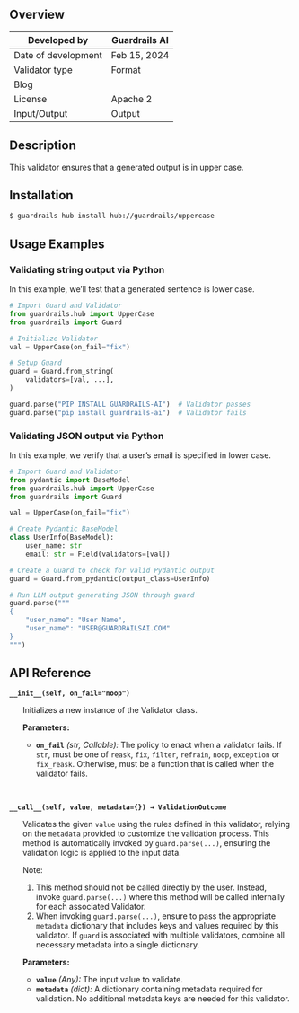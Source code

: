 ## Overview

| Developed by | Guardrails AI |
| --- | --- |
| Date of development | Feb 15, 2024 |
| Validator type | Format |
| Blog |  |
| License | Apache 2 |
| Input/Output | Output |

## Description

This validator ensures that a generated output is in upper case.

## Installation

```bash
$ guardrails hub install hub://guardrails/uppercase
```

## Usage Examples

### Validating string output via Python

In this example, we’ll test that a generated sentence is lower case.

```python
# Import Guard and Validator
from guardrails.hub import UpperCase
from guardrails import Guard

# Initialize Validator
val = UpperCase(on_fail="fix")

# Setup Guard
guard = Guard.from_string(
    validators=[val, ...],
)

guard.parse("PIP INSTALL GUARDRAILS-AI")  # Validator passes
guard.parse("pip install guardrails-ai")  # Validator fails
```

### Validating JSON output via Python

In this example, we verify that a user’s email is specified in lower case.

```python
# Import Guard and Validator
from pydantic import BaseModel
from guardrails.hub import UpperCase
from guardrails import Guard

val = UpperCase(on_fail="fix")

# Create Pydantic BaseModel
class UserInfo(BaseModel):
    user_name: str
    email: str = Field(validators=[val])

# Create a Guard to check for valid Pydantic output
guard = Guard.from_pydantic(output_class=UserInfo)

# Run LLM output generating JSON through guard
guard.parse("""
{
    "user_name": "User Name",
    "user_name": "USER@GUARDRAILSAI.COM"
}
""")
```

## API Reference

**`__init__(self, on_fail="noop")`**
<ul>

Initializes a new instance of the Validator class.

**Parameters:**

- **`on_fail`** *(str, Callable):* The policy to enact when a validator fails. If `str`, must be one of `reask`, `fix`, `filter`, `refrain`, `noop`, `exception` or `fix_reask`. Otherwise, must be a function that is called when the validator fails.

</ul>

<br>

**`__call__(self, value, metadata={}) → ValidationOutcome`**

<ul>

Validates the given `value` using the rules defined in this validator, relying on the `metadata` provided to customize the validation process. This method is automatically invoked by `guard.parse(...)`, ensuring the validation logic is applied to the input data.

Note:

1. This method should not be called directly by the user. Instead, invoke `guard.parse(...)` where this method will be called internally for each associated Validator.
2. When invoking `guard.parse(...)`, ensure to pass the appropriate `metadata` dictionary that includes keys and values required by this validator. If `guard` is associated with multiple validators, combine all necessary metadata into a single dictionary.

**Parameters:**

- **`value`** *(Any):* The input value to validate.
- **`metadata`** *(dict):* A dictionary containing metadata required for validation. No additional metadata keys are needed for this validator.

</ul>
